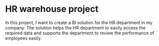 # HR warehouse project
In this project, I want to create a BI solution for the HR department in my company. The solution helps the HR department to easily access the required data and supports the department to review the performance of employees easily. 
